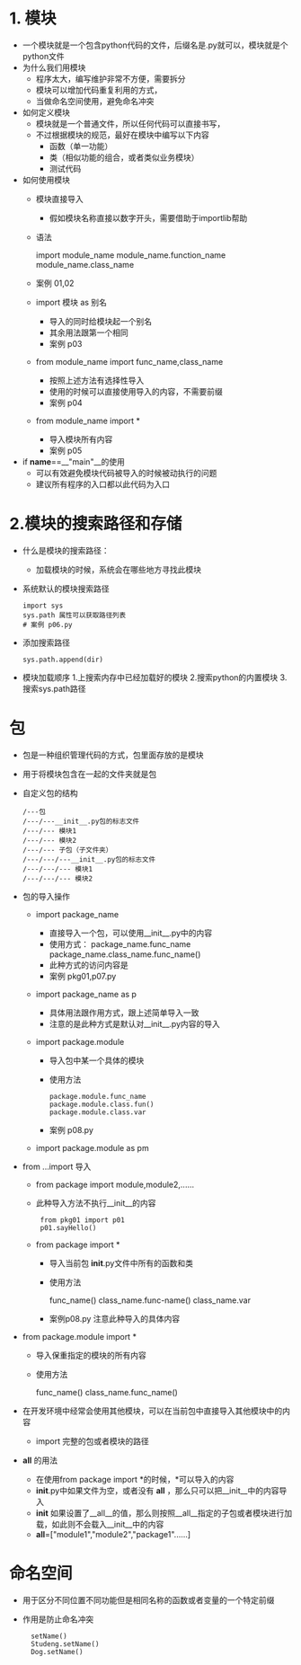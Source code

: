 # 1. 模块
- 一个模块就是一个包含python代码的文件，后缀名是.py就可以，模块就是个python文件
- 为什么我们用模块
   - 程序太大，编写维护非常不方便，需要拆分
   - 模块可以增加代码重复利用的方式，
   - 当做命名空间使用，避免命名冲突
- 如何定义模块
  - 模块就是一个普通文件，所以任何代码可以直接书写，
  - 不过根据模块的规范，最好在模块中编写以下内容
     - 函数（单一功能）
     - 类（相似功能的组合，或者类似业务模块）
     - 测试代码
- 如何使用模块
  - 模块直接导入
    - 假如模块名称直接以数字开头，需要借助于importlib帮助
  - 语法
     
      import module_name
      module_name.function_name
      module_name.class_name
  - 案例 01,02
  - import 模块 as 别名
     - 导入的同时给模块起一个别名
     - 其余用法跟第一个相同
     - 案例 p03
     
   - from module_name import func_name,class_name
     - 按照上述方法有选择性导入
     - 使用的时候可以直接使用导入的内容，不需要前缀
     - 案例 p04
     
   - from module_name import *
     - 导入模块所有内容
     - 案例 p05
 - if __name__==__"main"__的使用
   - 可以有效避免模块代码被导入的时候被动执行的问题
   - 建议所有程序的入口都以此代码为入口
   
# 2.模块的搜索路径和存储
- 什么是模块的搜索路径：
  - 加载模块的时候，系统会在哪些地方寻找此模块
- 系统默认的模块搜索路径

      import sys
      sys.path 属性可以获取路径列表
      # 案例 p06.py
      
- 添加搜索路径

      sys.path.append(dir)
- 模块加载顺序
   1.上搜索内存中已经加载好的模块
   2.搜索python的内置模块
   3.搜索sys.path路径

# 包
- 包是一种组织管理代码的方式，包里面存放的是模块
- 用于将模块包含在一起的文件夹就是包
- 自定义包的结构

      /---包
      /---/---__init__.py包的标志文件
      /---/--- 模块1
      /---/--- 模块2
      /---/--- 子包（子文件夹）
      /---/---/---__init__.py包的标志文件
      /---/---/--- 模块1
      /---/---/--- 模块2
- 包的导入操作
  - import package_name
    - 直接导入一个包，可以使用__init__.py中的内容
    - 使用方式：
        package_name.func_name
        package_name.class_name.func_name()
    - 此种方式的访问内容是
    - 案例 pkg01,p07.py
  - import package_name as p
    - 具体用法跟作用方式，跟上述简单导入一致
    - 注意的是此种方式是默认对__init__.py内容的导入
  - import package.module
    - 导入包中某一个具体的模块
    - 使用方法
         
          package.module.func_name
          package.module.class.fun()
          package.module.class.var
     - 案例  p08.py
   
   - import package.module as pm
   
- from ...import 导入
  - from package import module,module2,......
  - 此种导入方法不执行__init__的内容
  
         from pkg01 import p01
         p01.sayHello()
   - from package import *
     - 导入当前包 __init__.py文件中所有的函数和类
     - 使用方法
         
         func_name()
         class_name.func-name()
         class_name.var
     - 案例p08.py 注意此种导入的具体内容
- from package.module import *
   - 导入保重指定的模块的所有内容
   - 使用方法
   
        func_name()
        class_name.func_name()
- 在开发环境中经常会使用其他模块，可以在当前包中直接导入其他模块中的内容
   - import 完整的包或者模块的路径
   
- __all__ 的用法
  - 在使用from package import *的时候，*可以导入的内容
  - __init__.py中如果文件为空，或者没有 __all__ ，那么只可以把__init__中的内容导入
  - __init__ 如果设置了__all__的值，那么则按照__all__指定的子包或者模块进行加载，如此则不会载入__init__中的内容
  - __all__=["module1","module2","package1"......]

# 命名空间
- 用于区分不同位置不同功能但是相同名称的函数或者变量的一个特定前缀
- 作用是防止命名冲突
       
        setName()
        Studeng.setName()
        Dog.setName()